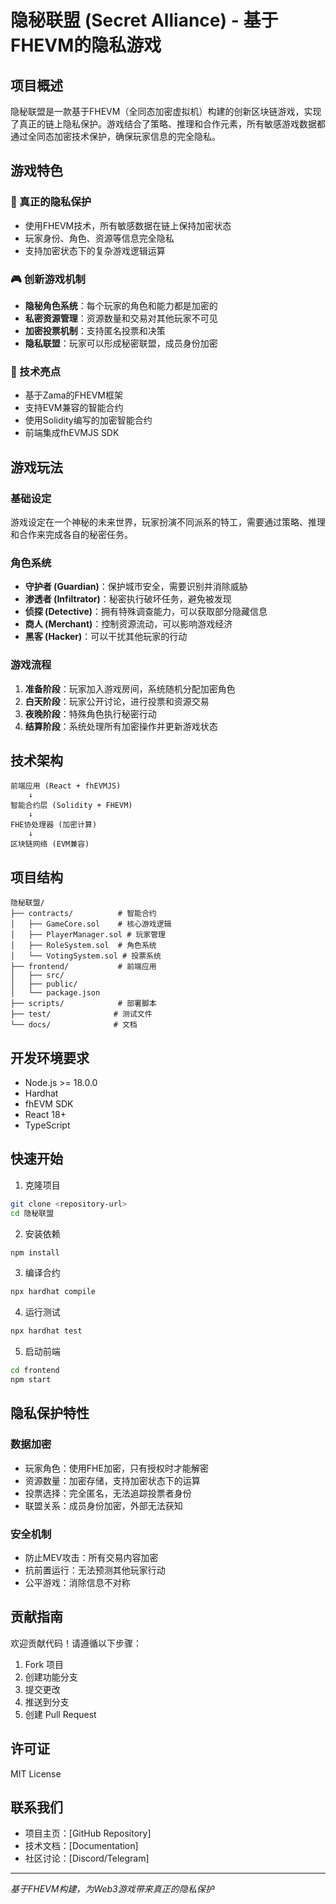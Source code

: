 # 隐秘联盟 (Secret Alliance) - 基于FHEVM的隐私游戏

## 项目概述

隐秘联盟是一款基于FHEVM（全同态加密虚拟机）构建的创新区块链游戏，实现了真正的链上隐私保护。游戏结合了策略、推理和合作元素，所有敏感游戏数据都通过全同态加密技术保护，确保玩家信息的完全隐私。

## 游戏特色

### 🔐 真正的隐私保护
- 使用FHEVM技术，所有敏感数据在链上保持加密状态
- 玩家身份、角色、资源等信息完全隐私
- 支持加密状态下的复杂游戏逻辑运算

### 🎮 创新游戏机制
- **隐秘角色系统**：每个玩家的角色和能力都是加密的
- **私密资源管理**：资源数量和交易对其他玩家不可见
- **加密投票机制**：支持匿名投票和决策
- **隐私联盟**：玩家可以形成秘密联盟，成员身份加密

### 🌟 技术亮点
- 基于Zama的FHEVM框架
- 支持EVM兼容的智能合约
- 使用Solidity编写的加密智能合约
- 前端集成fhEVMJS SDK

## 游戏玩法

### 基础设定
游戏设定在一个神秘的未来世界，玩家扮演不同派系的特工，需要通过策略、推理和合作来完成各自的秘密任务。

### 角色系统
- **守护者 (Guardian)**：保护城市安全，需要识别并消除威胁
- **渗透者 (Infiltrator)**：秘密执行破坏任务，避免被发现
- **侦探 (Detective)**：拥有特殊调查能力，可以获取部分隐藏信息
- **商人 (Merchant)**：控制资源流动，可以影响游戏经济
- **黑客 (Hacker)**：可以干扰其他玩家的行动

### 游戏流程
1. **准备阶段**：玩家加入游戏房间，系统随机分配加密角色
2. **白天阶段**：玩家公开讨论，进行投票和资源交易
3. **夜晚阶段**：特殊角色执行秘密行动
4. **结算阶段**：系统处理所有加密操作并更新游戏状态

## 技术架构

```
前端应用 (React + fhEVMJS)
    ↓
智能合约层 (Solidity + FHEVM)
    ↓
FHE协处理器 (加密计算)
    ↓
区块链网络 (EVM兼容)
```

## 项目结构

```
隐秘联盟/
├── contracts/          # 智能合约
│   ├── GameCore.sol    # 核心游戏逻辑
│   ├── PlayerManager.sol # 玩家管理
│   ├── RoleSystem.sol  # 角色系统
│   └── VotingSystem.sol # 投票系统
├── frontend/           # 前端应用
│   ├── src/
│   ├── public/
│   └── package.json
├── scripts/            # 部署脚本
├── test/              # 测试文件
└── docs/              # 文档
```

## 开发环境要求

- Node.js >= 18.0.0
- Hardhat
- fhEVM SDK
- React 18+
- TypeScript

## 快速开始

1. 克隆项目
```bash
git clone <repository-url>
cd 隐秘联盟
```

2. 安装依赖
```bash
npm install
```

3. 编译合约
```bash
npx hardhat compile
```

4. 运行测试
```bash
npx hardhat test
```

5. 启动前端
```bash
cd frontend
npm start
```

## 隐私保护特性

### 数据加密
- 玩家角色：使用FHE加密，只有授权时才能解密
- 资源数量：加密存储，支持加密状态下的运算
- 投票选择：完全匿名，无法追踪投票者身份
- 联盟关系：成员身份加密，外部无法获知

### 安全机制
- 防止MEV攻击：所有交易内容加密
- 抗前置运行：无法预测其他玩家行动
- 公平游戏：消除信息不对称

## 贡献指南

欢迎贡献代码！请遵循以下步骤：

1. Fork 项目
2. 创建功能分支
3. 提交更改
4. 推送到分支
5. 创建 Pull Request

## 许可证

MIT License

## 联系我们

- 项目主页：[GitHub Repository]
- 技术文档：[Documentation]
- 社区讨论：[Discord/Telegram]

---

*基于FHEVM构建，为Web3游戏带来真正的隐私保护*